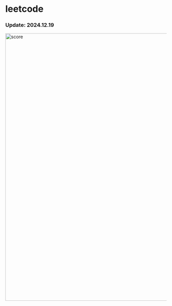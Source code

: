 # leetcode
### Update: 2024.12.19
[<img width="832" alt="score" src="https://github.com/ideachoi337/leetcode/score.png](https://github.com/ideachoi337/leetcode/blob/main/score.png" />](https://github.com/ideachoi337/leetcode/blob/main/score.png)

